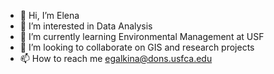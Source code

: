 - 👋 Hi, I’m Elena
- 👀 I’m interested in Data Analysis
- 🌱 I’m currently learning Environmental Management at USF
- 💞️ I’m looking to collaborate on GIS and research projects
- 📫 How to reach me egalkina@dons.usfca.edu

<!---
EVGalkina/EVGalkina is a ✨ special ✨ repository because its `README.md` (this file) appears on your GitHub profile.
You can click the Preview link to take a look at your changes.
--->
